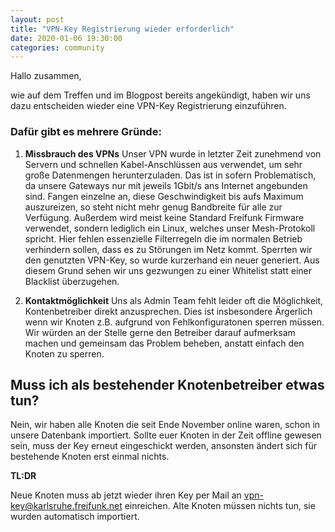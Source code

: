 ```yaml
---
layout: post
title: "VPN-Key Registrierung wieder erforderlich"
date: 2020-01-06 19:30:00
categories: community
---
```


Hallo zusammen,

wie auf dem Treffen und im Blogpost bereits angekündigt, haben wir uns dazu entscheiden wieder eine VPN-Key Registrierung einzuführen.

### Dafür gibt es mehrere Gründe:

<!--*-->
1. **Missbrauch des VPNs**
    Unser VPN wurde in letzter Zeit zunehmend von Servern und schnellen Kabel-Anschlüssen aus verwendet, um sehr große Datenmengen herunterzuladen. Das ist in sofern Problematisch, da unsere Gateways nur mit jeweils 1Gbit/s ans Internet angebunden sind. Fangen einzelne an, diese Geschwindigkeit bis aufs Maximum auszureizen, so steht nicht mehr genug Bandbreite für alle zur Verfügung.
    Außerdem wird meist keine Standard Freifunk Firmware verwendet, sondern lediglich ein Linux, welches unser Mesh-Protokoll spricht.
    Hier fehlen essenzielle Filterregeln die im normalen Betrieb verhindern sollen, dass es zu Störungen im Netz kommt.
    Sperrten wir den genutzten VPN-Key, so wurde kurzerhand ein neuer generiert.
    Aus diesem Grund sehen wir uns gezwungen zu einer Whitelist statt einer Blacklist überzugehen.

2. **Kontaktmöglichkeit**
    Uns als Admin Team fehlt leider oft die Möglichkeit, Kontenbetreiber direkt anzusprechen. Dies ist insbesondere Ärgerlich wenn wir Knoten z.B. aufgrund von Fehlkonfiguratonen sperren müssen.
    Wir würden an der Stelle gerne den Betreiber darauf aufmerksam machen und gemeinsam das Problem beheben, anstatt einfach den Knoten zu sperren.


## Muss ich als bestehender Knotenbetreiber etwas tun?

Nein, wir haben alle Knoten die seit Ende November online waren, schon in unsere Datenbank importiert.
Sollte euer Knoten in der Zeit offline gewesen sein, muss der Key erneut eingeschickt werden, ansonsten ändert sich für bestehende Knoten erst einmal nichts.


**TL:DR**

Neue Knoten muss ab jetzt wieder ihren Key per Mail an vpn-key@karlsruhe.freifunk.net einreichen.
Alte Knoten müssen nichts tun, sie wurden automatisch importiert.
